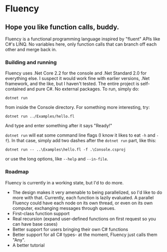# Fluency
## Hope you like function calls, buddy.


Fluency is a functional programming language inspired by "fluent" APIs like C#'s LINQ. No variables here, only function calls that can branch off each other and merge back in.


### Building and running
Fluency uses .Net Core 2.2 for the console and .Net Standard 2.0 for everything else. I suspect it would work fine with earlier versions, .Net framework, and the like, but I haven't tested. The entire project is self-contained and pure C#. No external packages. To run, simply do:

`dotnet run`

from inside the Console directory. For something more interesting, try:

`dotnet run ../Examples/hello.fl`

And type and enter something after it says "Ready!"

`dotnet run` will eat some command line flags (I know it likes to eat `-h` and `-f`). In that case, simply add two dashes after the `dotnet run` part, like this:

`dotnet run -- ..\Examples\hello.fl -f .\Console.csproj`

or use the long options, like `--help` and `--in-file`.

### Roadmap
Fluency is currently in a working state, but I'd to do more.
- The design makes it very amenable to being parallelized, so I'd like to do more with that. Currently, each function is lazily evaluated. A parallel Fluency could have each node on its own thread, or even on its own computer, exchanging messages through queues.
- First-class function support
- Real recursion (expand user-defined functions on first request so you can have base cases)
- Better support for users bringing their own C# functions
- Better support for all C# types- at the moment, Fluency just calls them "Any".
- A better tutorial
